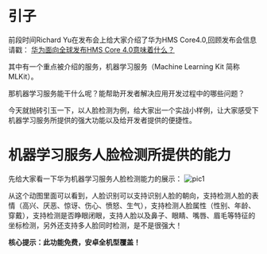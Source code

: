 # 引子
前段时间Richard Yu在发布会上给大家介绍了华为HMS Core4.0,回顾发布会信息请戳：
[华为面向全球发布HMS Core 4.0意味着什么？](https://developer.huawei.com/consumer/cn/forum/topicview?tid=0201146410765510206&fid=18)

其中有一个重点被介绍的服务，机器学习服务（Machine Learning Kit 简称 MLKit）。

那机器学习服务能干什么呢？能帮助开发者解决应用开发过程中的哪些问题？

今天就抛砖引玉一下，以人脸检测为例，给大家出一个实战小样例，让大家感受下机器学习服务所提供的强大功能以及给开发者提供的便捷性。

# 机器学习服务人脸检测所提供的能力
先给大家看一下华为机器学习服务人脸检测能力的展示：
![pic1](images/pic1.gif)

从这个动图里面可以看到，人脸识别可以支持识别人脸的朝向，支持检测人脸的表情（高兴、厌恶、惊讶、伤心、愤怒、生气），支持检测人脸属性（性别、年龄、穿戴），支持检测是否睁眼闭眼，支持人脸以及鼻子、眼睛、嘴唇、眉毛等特征的坐标检测，另外还支持多人脸同时检测，是不是很强大！

**核心提示：此功能免费，安卓全机型覆盖！**
